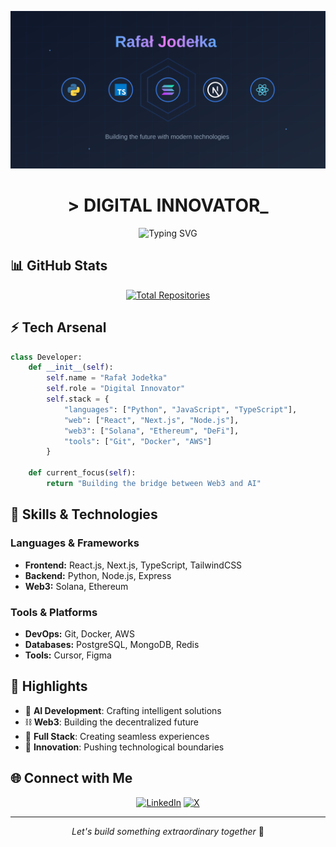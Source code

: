 <div align="center">
  
![Banner](./banner.svg)

# > DIGITAL INNOVATOR_

![Typing SVG](https://readme-typing-svg.demolab.com?font=Fira+Code&pause=1000&color=00FF00&center=true&vCenter=true&width=435&lines=Full+Stack+Developer;AI+Enthusiast;Web3+Explorer;Innovation+Architect)

</div>

## 📊 GitHub Stats
<div align="center">

[![Total Repositories](https://custom-icon-badges.demolab.com/badge/Total%20Repos-152-blue?style=for-the-badge&logo=repo)](https://github.com/ChefJodlak:?tab=repositories)

</div>

## ⚡ Tech Arsenal

```python
class Developer:
    def __init__(self):
        self.name = "Rafał Jodełka"
        self.role = "Digital Innovator"
        self.stack = {
            "languages": ["Python", "JavaScript", "TypeScript"],
            "web": ["React", "Next.js", "Node.js"],
            "web3": ["Solana", "Ethereum", "DeFi"],
            "tools": ["Git", "Docker", "AWS"]
        }
    
    def current_focus(self):
        return "Building the bridge between Web3 and AI"
```

## 🚀 Skills & Technologies

### Languages & Frameworks
- **Frontend:** React.js, Next.js, TypeScript, TailwindCSS
- **Backend:** Python, Node.js, Express
- **Web3:** Solana, Ethereum

### Tools & Platforms
- **DevOps:** Git, Docker, AWS
- **Databases:** PostgreSQL, MongoDB, Redis
- **Tools:** Cursor, Figma

## 🌟 Highlights

- 🤖 **AI Development**: Crafting intelligent solutions
- ⛓️ **Web3**: Building the decentralized future
- 🚀 **Full Stack**: Creating seamless experiences
- 🔮 **Innovation**: Pushing technological boundaries

</div>

## 🌐 Connect with Me

<div align="center">

[![LinkedIn](https://img.shields.io/badge/LinkedIn-0077B5?style=for-the-badge&logo=linkedin&logoColor=white)](https://www.linkedin.com/in/rafa%C5%82-jode%C5%82ka-7a8713142/)
[![X](https://img.shields.io/badge/Twitter-1DA1F2?style=for-the-badge&logo=x&logoColor=white)](https://x.com/jodlak_)

</div>

---
<div align="center">
    <i>Let's build something extraordinary together</i> 🚀
</div>
